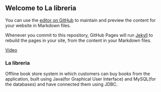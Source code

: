 ## Welcome to La libreria

You can use the [editor on GitHub](https://github.com/kbhyana/Bookstore/edit/gh-pages/README.md) to maintain and preview the content for your website in Markdown files.

Whenever you commit to this repository, GitHub Pages will run [Jekyll](https://jekyllrb.com/) to rebuild the pages in your site, from the content in your Markdown files.

[Video](https://raw.githubusercontent.com/kbhyana/Bookstore/master/ExecutionVideoFinal.mp4)

### La libreria

Offline book store system in which customers can buy books from the application, built using Java(for Graphical User Interface) and MySQL(for the databases) and have connected them using JDBC.
```markdown

